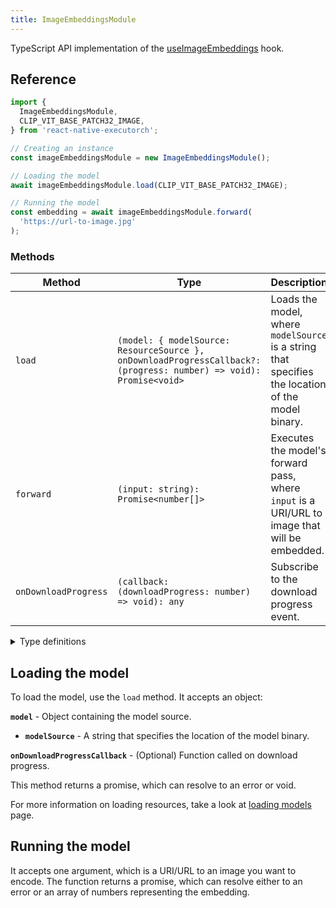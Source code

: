 ```yaml
---
title: ImageEmbeddingsModule
---
```


TypeScript API implementation of the [useImageEmbeddings](../../02-hooks/02-computer-vision/useImageEmbeddings.md) hook.

## Reference

```typescript
import {
  ImageEmbeddingsModule,
  CLIP_VIT_BASE_PATCH32_IMAGE,
} from 'react-native-executorch';

// Creating an instance
const imageEmbeddingsModule = new ImageEmbeddingsModule();

// Loading the model
await imageEmbeddingsModule.load(CLIP_VIT_BASE_PATCH32_IMAGE);

// Running the model
const embedding = await imageEmbeddingsModule.forward(
  'https://url-to-image.jpg'
);
```

### Methods

| Method               | Type                                                                                                               | Description                                                                                       |
| -------------------- | ------------------------------------------------------------------------------------------------------------------ | ------------------------------------------------------------------------------------------------- |
| `load`               | `(model: { modelSource: ResourceSource }, onDownloadProgressCallback?: (progress: number) => void): Promise<void>` | Loads the model, where `modelSource` is a string that specifies the location of the model binary. |
| `forward`            | `(input: string): Promise<number[]>`                                                                               | Executes the model's forward pass, where `input` is a URI/URL to image that will be embedded.     |
| `onDownloadProgress` | `(callback: (downloadProgress: number) => void): any`                                                              | Subscribe to the download progress event.                                                         |

<details>
<summary>Type definitions</summary>

```typescript
type ResourceSource = string | number | object;
```

</details>

## Loading the model

To load the model, use the `load` method. It accepts an object:

**`model`** - Object containing the model source.

- **`modelSource`** - A string that specifies the location of the model binary.

**`onDownloadProgressCallback`** - (Optional) Function called on download progress.

This method returns a promise, which can resolve to an error or void.

For more information on loading resources, take a look at [loading models](../../01-fundamentals/02-loading-models.md) page.

## Running the model

It accepts one argument, which is a URI/URL to an image you want to encode. The function returns a promise, which can resolve either to an error or an array of numbers representing the embedding.
